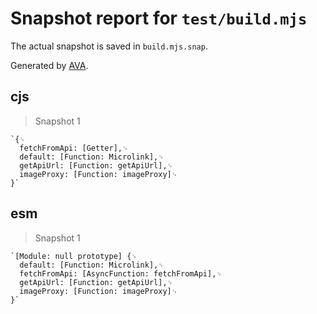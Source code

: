 # Snapshot report for `test/build.mjs`

The actual snapshot is saved in `build.mjs.snap`.

Generated by [AVA](https://avajs.dev).

## cjs

> Snapshot 1

    `{␊
      fetchFromApi: [Getter],␊
      default: [Function: Microlink],␊
      getApiUrl: [Function: getApiUrl],␊
      imageProxy: [Function: imageProxy]␊
    }`

## esm

> Snapshot 1

    `[Module: null prototype] {␊
      default: [Function: Microlink],␊
      fetchFromApi: [AsyncFunction: fetchFromApi],␊
      getApiUrl: [Function: getApiUrl],␊
      imageProxy: [Function: imageProxy]␊
    }`
